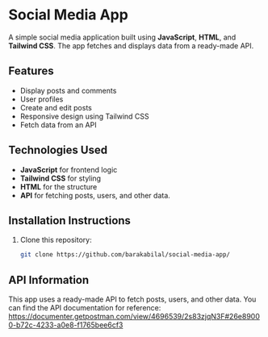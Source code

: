 # Social Media App

A simple social media application built using **JavaScript**, **HTML**, and **Tailwind CSS**. The app fetches and displays data from a ready-made API.

## Features

- Display posts and comments
- User profiles
- Create and edit posts
- Responsive design using Tailwind CSS
- Fetch data from an API

## Technologies Used

- **JavaScript** for frontend logic
- **Tailwind CSS** for styling
- **HTML** for the structure
- **API** for fetching posts, users, and other data.

## Installation Instructions

1. Clone this repository:

   ```bash
   git clone https://github.com/barakabilal/social-media-app/

## API Information

This app uses a ready-made API to fetch posts, users, and other data. You can find the API documentation for reference:
<https://documenter.getpostman.com/view/4696539/2s83zjqN3F#26e89000-b72c-4233-a0e8-f1765bee6cf3>
